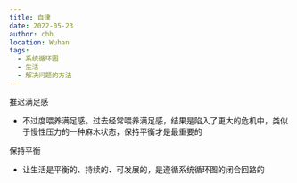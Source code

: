```yaml
---
title: 自律
date: 2022-05-23
author: chh
location: Wuhan
tags:
  - 系统循环图
  - 生活
  - 解决问题的方法
---
```


推迟满足感

- 不过度喂养满足感。过去经常喂养满足感，结果是陷入了更大的危机中，类似于慢性压力的一种麻木状态，保持平衡才是最重要的

保持平衡

- 让生活是平衡的、持续的、可发展的，是遵循系统循环图的闭合回路的
